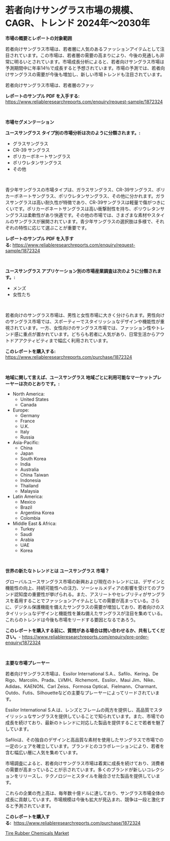 <p><h1>若者向けサングラス市場の規模、CAGR、トレンド 2024年〜2030年</h1></p><p><strong>市場の概要とレポートの対象範囲</strong></p>
<p><p>若者向けサングラス市場は、若者層に人気のあるファッションアイテムとして注目されています。この市場は、若者層の需要の高まりにより、今後の見通しも非常に明るいとされています。市場成長分析によると、若者向けサングラス市場は予測期間中に年率14％で成長すると予想されています。市場の予測では、若者向けサングラスの需要が今後も増加し、新しい市場トレンドも注目されています。</p><p>若者向けサングラス市場は、若者層のファッ</p></p>
<p><strong>レポートのサンプル PDF を入手する:</strong> <a href="https://www.reliableresearchreports.com/enquiry/request-sample/1872324">https://www.reliableresearchreports.com/enquiry/request-sample/1872324</a></p>
<p>&nbsp;</p>
<p><strong>市場セグメンテーション</strong></p>
<p><strong>ユースサングラス タイプ別の市場分析は次のように分類されます。:</strong></p>
<p><ul><li>グラスサングラス</li><li>CR-39 サングラス</li><li>ポリカーボネートサングラス</li><li>ポリウレタンサングラス</li><li>その他</li></ul></p>
<p>&nbsp;</p>
<p><p>青少年サングラスの市場タイプは、ガラスサングラス、CR-39サングラス、ポリカーボネートサングラス、ポリウレタンサングラス、その他に分かれます。ガラスサングラスは高い耐久性が特徴であり、CR-39サングラスは軽量で傷がつきにくいです。ポリカーボネートサングラスは高い衝撃耐性を持ち、ポリウレタンサングラスは柔軟性があり快適です。その他の市場では、さまざまな素材やスタイルのサングラスが展開されています。青少年サングラスの選択肢は多様で、それぞれの特性に応じて選ぶことが重要です。</p></p>
<p><strong>レポートのサンプル PDF を入手する:</strong>&nbsp;<a href="https://www.reliableresearchreports.com/enquiry/request-sample/1872324">https://www.reliableresearchreports.com/enquiry/request-sample/1872324</a></p>
<p>&nbsp;</p>
<p><strong> ユースサングラス アプリケーション別の市場産業調査は次のように分類されます。:</strong></p>
<p><ul><li>メンズ</li><li>女性たち</li></ul></p>
<p>&nbsp;</p>
<p><p>若者向けのサングラス市場は、男性と女性市場に大きく分けられます。男性向けのサングラス市場では、スポーティーでスタイリッシュなデザインや機能性が重視されています。一方、女性向けのサングラス市場では、ファッション性やトレンド感に重点が置かれています。どちらも若者に人気があり、日常生活からアウトドアアクティビティまで幅広く利用されています。</p></p>
<p><strong>このレポートを購入する:</strong>&nbsp; <a href="https://www.reliableresearchreports.com/purchase/1872324">https://www.reliableresearchreports.com/purchase/1872324</a></p>
<p>&nbsp;</p>
<p><strong>地域に関して言えば、ユースサングラス 地域ごとに利用可能なマーケットプレーヤーは次のとおりです。:</strong></p>
<p><ul>
    <li>
        North America:
        <ul>
            <li>United States</li>
            <li>Canada</li>
        </ul>
    </li>
    <li>
        Europe:
        <ul>
            <li>Germany</li>
            <li>France</li>
            <li>U.K.</li>
            <li>Italy</li>
            <li>Russia</li>
        </ul>
    </li>
    <li>
        Asia-Pacific:
        <ul>
            <li>China</li>
            <li>Japan</li>
            <li>South Korea</li>
            <li>India</li>
            <li>Australia</li>
            <li>China Taiwan</li>
            <li>Indonesia</li>
            <li>Thailand</li>
            <li>Malaysia</li>
        </ul>
    </li>
    <li>
        Latin America:
        <ul>
            <li>Mexico</li>
            <li>Brazil</li>
            <li>Argentina Korea</li>
            <li>Colombia</li>
        </ul>
    </li>
    <li>
        Middle East & Africa:
        <ul>
            <li>Turkey</li>
            <li>Saudi</li>
            <li>Arabia</li>
            <li>UAE</li>
            <li>Korea</li>
        </ul>
    </li>
    </ul></p>
<p>&nbsp;</p>
<p><strong>世界の新たなトレンドとは ユースサングラス 市場？</strong></p>
<p><p>グローバルユースサングラス市場の新興および現在のトレンドには、デザインと機能性の向上、持続可能性への注力、ソーシャルメディアの影響を受けてのブランド認知度の重要性が挙げられる。また、アスリートやセレブリティがサングラスを着用することでファッションアイテムとしての需要が高まっている。さらに、デジタル保護機能を備えたサングラスの需要が増加しており、若者向けのスタイリッシュなデザインと機能性を兼ね備えたサングラスが注目を集めている。これらのトレンドは今後も市場をリードする要因となるであろう。</p></p>
<p><strong>このレポートを購入する前に、質問がある場合は問い合わせるか、共有してください。</strong>- <a href="https://www.reliableresearchreports.com/enquiry/pre-order-enquiry/1872324">https://www.reliableresearchreports.com/enquiry/pre-order-enquiry/1872324</a></p>
<p>&nbsp;</p>
<p><strong>主要な市場プレーヤー</strong></p>
<p><p>若者向けサングラス市場は、Essilor International S.A.、Safilo、Kering、De Rigo、Marcolin、Prada、LVMH、Richemont、Essilor、Maui Jim、Nike、Adidas、KAENON、Carl Zeiss、Formosa Optical、Fielmann、Charmant、Outdo、Futis、Silhouetteなどの主要なプレーヤーによってリードされています。</p><p>Essilor International S.A.は、レンズとフレームの両方を提供し、高品質でスタイリッシュなサングラスを提供していることで知られています。また、市場での成長を続けており、最新のトレンドに対応した製品を提供することで若者を魅了しています。</p><p>Safiloは、その独自のデザインと高品質な素材を使用したサングラスで市場での一定のシェアを確立しています。ブランドとのコラボレーションにより、若者を含む幅広い層に人気を集めています。</p><p>市場調査によると、若者向けサングラス市場は着実に成長を続けており、消費者の需要が高まっていることが示されています。多くのブランドが新しいコレクションをリリースし、テクノロジーとスタイルを融合させた製品を提供しています。</p><p>これらの企業の売上高は、毎年数十億ドルに達しており、サングラス市場全体の成長に貢献しています。市場規模は今後も拡大が見込まれ、競争は一段と激化すると予測されています。</p></p>
<p><strong>このレポートを購入する:</strong>&nbsp;&nbsp;<a href="https://www.reliableresearchreports.com/purchase/1872324">https://www.reliableresearchreports.com/purchase/1872324</a></p>
<p><p><a href="https://github.com/Sherrillcrooksxa8i18ucf2m/Market-Research-Report-List-1/blob/main/tire-rubber-chemicals-market.md">Tire Rubber Chemicals Market</a></p></p>